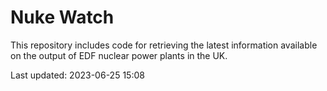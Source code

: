 # Nuke Watch

This repository includes code for retrieving the latest information available on the output of EDF nuclear power plants in the UK.

Last updated: 2023-06-25 15:08
